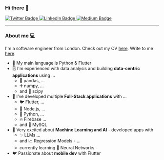### Hi there 👋
<div id="badges">
  <a href="https://oval-soup-513.notion.site/Fedor-Sulitskiy-Software-Engineer-f1bf0c70be5345b9bd50f990440652b9">
    <img src="https://ziadoua.github.io/m3-Markdown-Badges/badges/MyPortfolio/myportfolio1.svg" alt="Twitter Badge"/>
  </a>
  <a href="https://www.linkedin.com/in/fedor-sulitskiy/">
    <img src="https://ziadoua.github.io/m3-Markdown-Badges/badges/LinkedIn/linkedin1.svg" alt="LinkedIn Badge"/>
  </a>
  <a href="https://medium.com/@f.sulitskiy">
    <img src="https://img.shields.io/badge/Medium-12100E?style=for-the-badge&logo=medium&logoColor=white)" alt="Medium Badge"/>
  </a>
</div>

-------------------
### About me 💻
I'm a software engineer from London. Check out my CV [here](https://github.com/fedorSulitskiy/fedorSulitskiy/blob/main/Fedor%20Sulitskiy%20-%20CV.pdf). Write to me [here](fedor.sulitskiy@gmail.com).
- 🐍 My main language is Python & Flutter
- 🗒️ I'm experienced with data analysis and building **data-centric applications** using ...
  - 🐼 pandas, ...
  - ➕ numpy, ...
  -  and 🔬 scipy
- 🔄 I've developed multiple **Full-Stack applications** with ...
  - 🐦 Flutter, ...
  - 💚 Node.js, ...
  - 🐍 Python, ...
  - 🔥 Firebase ...
  -  and 🧮 MySQL
- 🧠 Very excited about **Machine Learning and AI** - developed apps with
   - ✨ LLMs ...
   -  and 📈 Regression Models - ...
   -  currently learning 🧠 Neural Networks
- 🐦 Passionate about **mobile dev** with Flutter
